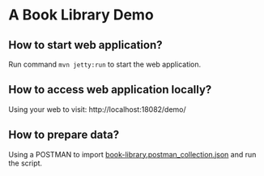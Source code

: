 # A Book Library Demo   

## How to start web application?
Run command ```mvn jetty:run``` to start the web application.

## How to access web application locally?
Using your web to visit: http://localhost:18082/demo/

## How to prepare data?
Using a POSTMAN to import [book-library.postman_collection.json](https://github.com/rsabhi/library-demo/blob/master/rest-script/book-library.postman_collection.json) and run the script.
